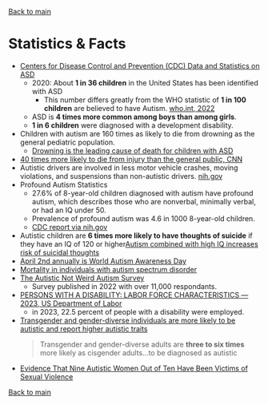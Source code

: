 [Back to main](README.md)

# Statistics & Facts

* [Centers for Disease Control and Prevention (CDC) Data and Statistics on ASD](https://www.cdc.gov/ncbddd/autism/data.html)
  * 2020: About **1 in 36 children** in the United States has been identified with ASD
    * This number differs greatly from the WHO statistic of **1 in 100 children** are believed to have Autism. [who.int, 2022](https://www.who.int/news-room/fact-sheets/detail/autism-spectrum-disorders)
  * ASD is **4 times more common among boys than among girls**.
  * **1 in 6 children** were diagnosed with a development disability.
* Children with autism are 160 times as likely to die from drowning as the general pediatric population. 
  * [Drowning is the leading cause of death for children with ASD](https://www.publichealth.columbia.edu/public-health-now/news/individuals-autism-substantially-heightened-risk-injury-death)
* [40 times more likely to die from injury than the general public, CNN](https://www.cnn.com/2017/03/21/health/autism-injury-deaths-study/index.html)
* Autistic drivers are involved in less motor vehicle crashes, moving violations, and suspensions than non-autistic drivers. [nih.gov](https://www.ncbi.nlm.nih.gov/pmc/articles/PMC8918049/#:~:text=Results%3A,0.32%20%5B0.18%E2%80%930.58%5D)
* Profound Autism Statistics
  * 27.6% of 8-year-old children diagnosed with autism have profound autism, which describes those who are nonverbal, minimally verbal, or had an IQ under 50.
  * Prevalence of profound autism was 4.6 in 1000 8-year-old children.
  * [CDC report via nih.gov](https://pubmed.ncbi.nlm.nih.gov/37074176/)
* Autistic children are **6 times more likely to have thoughts of suicide** if they have an IQ of 120 or higher[Autism combined with high IQ increases risk of suicidal thoughts](https://medicine.uiowa.edu/content/autism-combined-high-iq-increases-risk-suicidal-thoughts)
* [April 2nd annually is World Autism Awareness Day](https://www.un.org/en/observances/autism-day)
* [Mortality in individuals with autism spectrum disorder](https://www.ncbi.nlm.nih.gov/pmc/articles/PMC6713622)
* [The Autistic Not Weird Autism Survey](https://autisticnotweird.com/autismsurvey/)
  * Survey published in 2022 with over 11,000 respondants.
* [PERSONS WITH A DISABILITY: LABOR FORCE CHARACTERISTICS — 2023, US Department of Labor](https://www.bls.gov/news.release/pdf/disabl.pdf)
  * in 2023, 22.5 percent of people with a disability were employed.
* [Transgender and gender-diverse individuals are more likely to be autistic and report higher autistic traits](https://www.cam.ac.uk/research/news/transgender-and-gender-diverse-individuals-are-more-likely-to-be-autistic-and-report-higher-autistic)
  > Transgender and gender-diverse adults are **three to six times** more likely as cisgender adults...to be diagnosed as autistic
* [Evidence That Nine Autistic Women Out of Ten Have Been Victims of Sexual Violence](https://www.ncbi.nlm.nih.gov/pmc/articles/PMC9087551/)

[Back to main](README.md)